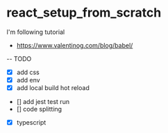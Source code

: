 # react_setup_from_scratch

I'm following tutorial 
- https://www.valentinog.com/blog/babel/




-- TODO
- [x] add css
- [x] add env
- [x] add local build hot reload
- [] add jest test run
- [] code splitting
- [x] typescript
